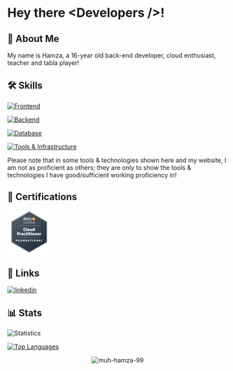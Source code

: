 # Hey there &#60;Developers /&#62;! 

## 🚀 About Me

My name is Hamza, a 16-year old back-end developer, cloud enthusiast, teacher and tabla player! 

## 🛠 Skills
[![Frontend](https://skillicons.dev/icons?i=html,css,js,react&theme=dark)](https://skillicons.dev)

[![Backend](https://skillicons.dev/icons?i=nodejs,express,python,discordbots,&theme=dark)](https://skillicons.dev)

[![Database](https://skillicons.dev/icons?i=mongodb,postgres&theme=dark)](https://skillicons.dev)

[![Tools & Infrastructure](https://skillicons.dev/icons?i=vscode,docker,aws,figma&theme=dark)](https://skillicons.dev)

Please note that in some tools & technologies shown here and my website, I am not as proficient as others; they are only to show the tools & technologies I have good/sufficient working proficiency in!

## 🏅 Certifications
<div>
<img src="./certifications/aws-ccp.png" width=100>
</div>

## 🔗 Links
[![linkedin](https://img.shields.io/badge/linkedin-0A66C2?style=for-the-badge&logo=linkedin&logoColor=white)](https://www.linkedin.com/in/muhammad-hamza-18bb1a21b/)

## 📊 Stats
![Statistics](https://github-readme-stats.vercel.app/api?username=Muh-Hamza-99&show_icons=true&theme=tokyonight)

[![Top Languages](https://github-readme-stats.vercel.app/api/top-langs/?username=Muh-Hamza-99)](https://github.com/anuraghazra/github-readme-stats)

<p align="center"> <img src="https://komarev.com/ghpvc/?username=muh-hamza-99&label=Profile%20views&color=0e75b6&style=flat" alt="muh-hamza-99" /> </p>
